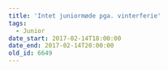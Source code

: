 ```yaml
---
title: 'Intet juniormøde pga. vinterferie'
tags:
  - Junior
date_start: 2017-02-14T18:00:00
date_end: 2017-02-14T20:00:00
old_id: 6649
---
```


